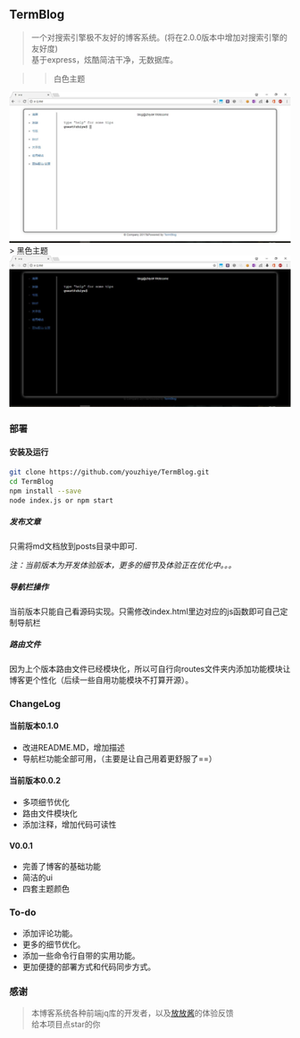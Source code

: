 ## TermBlog

> 一个对搜索引擎极不友好的博客系统。(将在2.0.0版本中增加对搜索引擎的友好度)  
> 基于express，炫酷简洁干净，无数据库。  

>> 白色主题  
<img src="./img/08.jpg">  
> 黑色主题  
<img src="./img/33.jpg">

### 部署

#### 安装及运行

```bash
git clone https://github.com/youzhiye/TermBlog.git
cd TermBlog
npm install --save 
node index.js or npm start
```  

##### 发布文章

只需将md文档放到posts目录中即可.

*注：当前版本为开发体验版本，更多的细节及体验正在优化中。。。*  
##### 导航栏操作

当前版本只能自己看源码实现。只需修改index.html里边对应的js函数即可自己定制导航栏  

##### 路由文件

因为上个版本路由文件已经模块化，所以可自行向routes文件夹内添加功能模块让博客更个性化（后续一些自用功能模块不打算开源）。  

### ChangeLog

#### 当前版本0.1.0

* 改进README.MD，增加描述
* 导航栏功能全部可用，（主要是让自己用着更舒服了==）  

#### 当前版本0.0.2  

* 多项细节优化  
* 路由文件模块化  
* 添加注释，增加代码可读性

#### V0.0.1  

* 完善了博客的基础功能    
* 简洁的ui  
* 四套主题颜色  

### To-do  

* 添加评论功能。  
* 更多的细节优化。 
* 添加一些命令行自带的实用功能。  
* 更加便捷的部署方式和代码同步方式。 

### 感谢  
> 本博客系统各种前端jq库的开发者，以及[放放酱](https://godeep.pro)的体验反馈  
> 给本项目点star的你